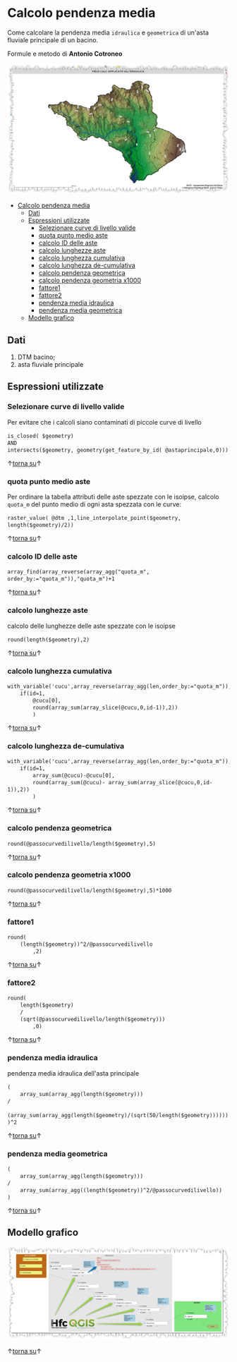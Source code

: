 # Calcolo pendenza media

Come calcolare la pendenza media `idraulica` e `geometrica` di un'asta fluviale principale di un bacino. 

Formule e metodo di **Antonio Cotroneo**

![](imgs/esempi/img_01.png)

<!-- TOC -->

- [Calcolo pendenza media](#calcolo-pendenza-media)
  - [Dati](#dati)
  - [Espressioni utilizzate](#espressioni-utilizzate)
    - [Selezionare curve di livello valide](#selezionare-curve-di-livello-valide)
    - [quota punto medio aste](#quota-punto-medio-aste)
    - [calcolo ID delle aste](#calcolo-id-delle-aste)
    - [calcolo lunghezze aste](#calcolo-lunghezze-aste)
    - [calcolo lunghezza cumulativa](#calcolo-lunghezza-cumulativa)
    - [calcolo lunghezza de-cumulativa](#calcolo-lunghezza-de-cumulativa)
    - [calcolo pendenza geometrica](#calcolo-pendenza-geometrica)
    - [calcolo pendenza geometria x1000](#calcolo-pendenza-geometria-x1000)
    - [fattore1](#fattore1)
    - [fattore2](#fattore2)
    - [pendenza media idraulica](#pendenza-media-idraulica)
    - [pendenza media geometrica](#pendenza-media-geometrica)
  - [Modello grafico](#modello-grafico)

<!-- /TOC -->

## Dati

1. DTM bacino;
2. asta fluviale principale

## Espressioni utilizzate

### Selezionare curve di livello valide

Per evitare che i calcoli siano contaminati di piccole curve di livello

```
is_closed( $geometry)
AND
intersects($geometry, geometry(get_feature_by_id( @astaprincipale,0)))
```

↑[torna su](#calcolo-pendenza-media)↑

### quota punto medio aste

Per ordinare la tabella attributi delle aste spezzate con le isoipse, calcolo `quota_m` del punto medio di ogni asta spezzata con le curve:

```
raster_value( @dtm ,1,line_interpolate_point($geometry, length($geometry)/2))
```

↑[torna su](#calcolo-pendenza-media)↑

### calcolo ID delle aste

```
array_find(array_reverse(array_agg("quota_m", order_by:="quota_m")),"quota_m")+1
```

↑[torna su](#calcolo-pendenza-media)↑

### calcolo lunghezze aste

calcolo delle lunghezze delle aste spezzate con le isoipse

```
round(length($geometry),2)
```

↑[torna su](#calcolo-pendenza-media)↑

### calcolo lunghezza cumulativa

```
with_variable('cucu',array_reverse(array_agg(len,order_by:="quota_m")),
    if(id=1,
        @cucu[0],
        round(array_sum(array_slice(@cucu,0,id-1)),2))
        )
```

↑[torna su](#calcolo-pendenza-media)↑

### calcolo lunghezza de-cumulativa

```
with_variable('cucu',array_reverse(array_agg(len,order_by:="quota_m")),
    if(id=1,
        array_sum(@cucu)-@cucu[0],
        round(array_sum(@cucu)- array_sum(array_slice(@cucu,0,id-1)),2))
        )
```

↑[torna su](#calcolo-pendenza-media)↑

### calcolo pendenza geometrica

```
round(@passocurvedilivello/length($geometry),5)
```

↑[torna su](#calcolo-pendenza-media)↑

### calcolo pendenza geometria x1000

```
round(@passocurvedilivello/length($geometry),5)*1000
```

↑[torna su](#calcolo-pendenza-media)↑

### fattore1

```
round(
    (length($geometry))^2/@passocurvedilivello
        ,2)
```

↑[torna su](#calcolo-pendenza-media)↑

### fattore2

```
round(
    length($geometry)
    /
    (sqrt(@passocurvedilivello/length($geometry)))
        ,0)
```

↑[torna su](#calcolo-pendenza-media)↑

### pendenza media idraulica

pendenza media idraulica dell'asta principale

```
(
    array_sum(array_agg(length($geometry)))
/
    (array_sum(array_agg(length($geometry)/(sqrt(50/length($geometry))))))
)^2
```

↑[torna su](#calcolo-pendenza-media)↑

### pendenza media geometrica

```
(
    array_sum(array_agg(length($geometry)))
/
    array_sum(array_agg((length($geometry))^2/@passocurvedilivello))
)
```

↑[torna su](#calcolo-pendenza-media)↑

## Modello grafico

![](imgs/modello-ifmed2.png)

↑[torna su](#calcolo-pendenza-media)↑

